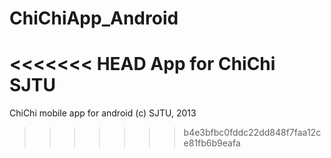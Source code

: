 ChiChiApp_Android
=================

<<<<<<< HEAD
App for ChiChi SJTU
=======
ChiChi mobile app for android (c) SJTU, 2013
>>>>>>> b4e3bfbc0fddc22dd848f7faa12ce81fb6b9eafa
